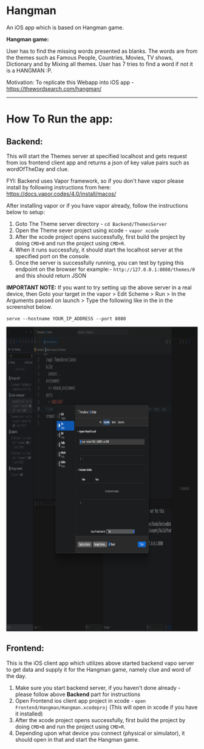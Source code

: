 # Hangman
An iOS app which is based on Hangman game.

**Hangman game:**

User has to find the missing words presented as blanks. The words are from the themes such as Famous People, Countries, Movies, TV shows, Dictionary and by Mixing all themes. User has 7 tries to find a word if not it is a HANGMAN :P.

Motivation: To replicate this Webapp into iOS app - https://thewordsearch.com/hangman/

***************************************

# How To Run the app:

## Backend:

This will start the Themes server at specified localhost and gets request from ios frontend client app and returns a json of key value pairs such as wordOfTheDay and clue.

FYI: Backend uses Vapor framework, so if you don't have vapor please install by following instructions from here: https://docs.vapor.codes/4.0/install/macos/

After installing vapor or if you have vapor already, follow the instructions below to setup:

1. Goto The Theme server directory - `cd Backend/ThemesServer`
2. Open the Theme sever project using xcode - `vapor xcode`
3. After the xcode project opens successfully, first build the project by doing `CMD+B` and run the project using `CMD+R`. 
4. When it runs successfuly, it should start the localhost server at the specified port on the console.
5. Once the server is successfully running, you can test by typing this endpoint on the browser for example:- `http://127.0.0.1:8080/themes/0` and this should return JSON

**IMPORTANT NOTE:** If you want to try setting up the above server in a real device, then Goto your target in the vapor > Edit Scheme > Run > In the Arguments passed on launch > Type the following like in the in the screenshot below.
```
serve --hostname YOUR_IP_ADDRESS --port 8080
```
<img src="https://github.com/AkshayRameshAppDEV/Hangman/blob/main/ThemesServer-Info.png" width="1000" height="800"> 


## Frontend:
This is the iOS client app which utilizes above started backend vapo server to get data and supply it for the Hangman game, namely clue and word of the day.

1. Make sure you start backend server, if you haven't done already - please follow above **Backend** part for instructions
2. Open Frontend ios client app project in xcode - `open Frontend/Hangman/Hangman.xcodeproj` (This will open in xcode if you have it installed)
3. After the xcode project opens successfully, first build the project by doing `CMD+B` and run the project using `CMD+R`. 
4. Depending upon what device you connect (physical or simulator), it should open in that and start the Hangman game. 
